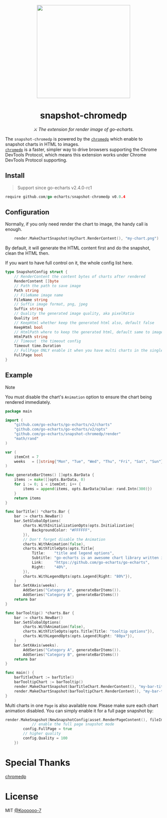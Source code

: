 <p align="center">
	<img src="https://user-images.githubusercontent.com/19553554/52535979-c0d0e680-2d8f-11e9-85c8-2e9f659e7c6f.png" width=300 height=300 />
</p>

<h1 align="center">snapshot-chromedp</h1>
<p align="center">
    <em> ⚔️ The extension for render image of go-echarts.</em>
</p>


The `snapshot-chromedp` is powered by the [`chromedp`](https://github.com/chromedp/chromedp)
which enable to snapshot charts in HTML to images.  
[`chromedp`](https://github.com/chromedp/chromedp) is a faster, simpler way to drive browsers supporting the Chrome
DevTools Protocol, which means this extension works under Chrome DevTools Protocol supporting.

## Install

> Support since go-echarts v2.4.0-rc1

```go
require github.com/go-echarts/snapshot-chromedp v0.0.4
```

## Configuration

Normally, if you only need render the chart to image, the handy call is enough.

```go
    render.MakeChartSnapshot(myChart.RenderContent(), "my-chart.png")
```

By default, it will generate the HTML content first and do the snapshot, clean the HTML then.

If you want to have full control on it, the whole config list here.

```go
type SnapshotConfig struct {
    // RenderContent the content bytes of charts after rendered
    RenderContent []byte
    // Path the path to save image
    Path string
    // FileName image name
    FileName string
    // Suffix image format, png, jpeg
    Suffix string
    // Quality the generated image quality, aka pixelRatio
    Quality int
    // KeepHtml whether keep the generated html also, default false
    KeepHtml bool
    // HtmlPath where to keep the generated html, default same to image path
    HtmlPath string
    // Timeout  the timeout config
    Timeout time.Duration
    // FullPage ONLY enable it when you have multi charts in the single page, better to set larger quality
    FullPage bool
}
```

## Example


> [!NOTE]
> You must disable the chart's `Animation` option to ensure the chart being rendered immediately.

```go
package main

import (
	"github.com/go-echarts/go-echarts/v2/charts"
	"github.com/go-echarts/go-echarts/v2/opts"
	"github.com/go-echarts/snapshot-chromedp/render"
	"math/rand"
)

var (
	itemCnt = 7
	weeks   = []string{"Mon", "Tue", "Wed", "Thu", "Fri", "Sat", "Sun"}
)

func generateBarItems() []opts.BarData {
	items := make([]opts.BarData, 0)
	for i := 0; i < itemCnt; i++ {
		items = append(items, opts.BarData{Value: rand.Intn(300)})
	}
	return items
}

func barTitle() *charts.Bar {
	bar := charts.NewBar()
	bar.SetGlobalOptions(
		charts.WithInitializationOpts(opts.Initialization{
			BackgroundColor: "#FFFFFF",
		}),
		// Don't forget disable the Animation
		charts.WithAnimation(false),
		charts.WithTitleOpts(opts.Title{
			Title:    "title and legend options",
			Subtitle: "go-echarts is an awesome chart library written in Golang",
			Link:     "https://github.com/go-echarts/go-echarts",
			Right:    "40%",
		}),
		charts.WithLegendOpts(opts.Legend{Right: "80%"}),
	)
	bar.SetXAxis(weeks).
		AddSeries("Category A", generateBarItems()).
		AddSeries("Category B", generateBarItems())
	return bar
}

func barTooltip() *charts.Bar {
	bar := charts.NewBar()
	bar.SetGlobalOptions(
		charts.WithAnimation(false),
		charts.WithTitleOpts(opts.Title{Title: "tooltip options"}),
		charts.WithLegendOpts(opts.Legend{Right: "80px"}),
	)
	bar.SetXAxis(weeks).
		AddSeries("Category A", generateBarItems()).
		AddSeries("Category B", generateBarItems())
	return bar
}

func main() {
	barTitleChart := barTitle()
	barTooltipChart := barTooltip()
	render.MakeChartSnapshot(barTitleChart.RenderContent(), "my-bar-title.png")
	render.MakeChartSnapshot(barTooltipChart.RenderContent(), "my-bar-tooltip.jpg")
}
```

Multi charts in one `Page` is also available now. Please make sure each chart animation disabled.
You can simply enable it for a full page snapshot by:

```go
render.MakeSnapshot(NewSnapshotConfig(asset.RenderPageContent(), fileImage, func(config *SnapshotConfig) {
	        // enable the full page snapshot mode
		config.FullPage = true
		// higher quality
		config.Quality = 100
	})

```


# Special Thanks

[chromedp](https://github.com/chromedp/chromedp)

# License

MIT [@Koooooo-7](https://github.com/Koooooo-7)
